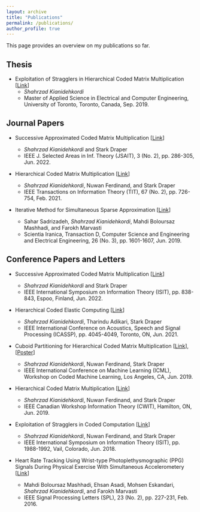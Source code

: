```yaml
---
layout: archive
title: "Publications"
permalink: /publications/
author_profile: true
---
```

This page provides an overview on my publications so far.

## Thesis
* Exploitation of Stragglers in Hierarchical Coded Matrix Multiplication [[Link](https://tspace.library.utoronto.ca/handle/1807/101230)]
  * *Shahrzad Kianidehkordi*
  * Master of Applied Science in Electrical and Computer Engineering, University of Toronto, Toronto, Canada, Sep. 2019.

## Journal Papers
* Successive Approximated Coded Matrix Multiplication [[Link](https://ieeexplore.ieee.org/abstract/document/9829717)]
  * *Shahrzad Kianidehkordi* and Stark Draper
  * IEEE J. Selected Areas in Inf. Theory (JSAIT), 3 (No. 2), pp. 286-305, Jun. 2022.

* Hierarchical Coded Matrix Multiplication [[Link](https://ieeexplore.ieee.org/abstract/document/9252114)]
  * *Shahrzad Kianidehkordi*, Nuwan Ferdinand, and Stark Draper
  * IEEE Transactions on Information Theory (TIT), 67 (No. 2), pp. 726-754, Feb. 2021.

* Iterative Method for Simultaneous Sparse Approximation [[Link](https://scientiairanica.sharif.edu/article_21095_0.html)]
  * Sahar Sadrizadeh, *Shahrzad Kianidehkordi*, Mahdi Boloursaz Mashhadi, and Farokh Marvasti
  * Scientia Iranica, Transaction D, Computer Science and Engineering and Electrical Engineering, 26 (No. 3), pp. 1601-1607, Jun. 2019.


## Conference Papers and Letters
* Successive Approximated Coded Matrix Multiplication [[Link](https://ieeexplore.ieee.org/abstract/document/9834389)]
  * *Shahrzad Kianidehkordi* and Stark Draper
  * IEEE International Symposium on Information Theory (ISIT), pp. 838-843, Espoo, Finland, Jun. 2022.

* Hierarchical Coded Elastic Computing [[Link](https://ieeexplore.ieee.org/abstract/document/9414863)]
  * *Shahrzad Kianidehkordi*, Tharindu Adikari, Stark Draper
  * IEEE International Conference on Acoustics, Speech and Signal Processing (ICASSP), pp. 4045-4049, Toronto, ON, Jun. 2021.
  
* Cuboid Partitioning for Hierarchical Coded Matrix Multiplication [[Link](https://arxiv.org/pdf/1907.08819.pdf)], [[Poster](/files/Publications_poster_CODML.pdf)]
  * *Shahrzad Kianidehkordi*, Nuwan Ferdinand, Stark Draper
  * IEEE International Conference on Machine Learning (ICML), Workshop on Coded Machine Learning, Los Angeles, CA, Jun. 2019.
  
* Hierarchical Coded Matrix Multiplication [[Link](https://ieeexplore.ieee.org/abstract/document/8929896)]
  * *Shahrzad Kianidehkordi*, Nuwan Ferdinand, and Stark Draper
  * IEEE Canadian Workshop Information Theory (CWIT), Hamilton, ON, Jun. 2019.
  
* Exploitation of Stragglers in Coded Computation [[Link](https://ieeexplore.ieee.org/abstract/document/8437871)]
  * *Shahrzad Kianidehkordi*, Nuwan Ferdinand, and Stark Draper
  * IEEE International Symposium on Information Theory (ISIT), pp. 1988-1992, Vail, Colorado, Jun. 2018. 
  
* Heart Rate Tracking Using Wrist-type Photoplethysmographic (PPG) Signals During Physical Exercise With Simultaneous Accelerometery [[Link](https://ieeexplore.ieee.org/abstract/document/7359158)]
  * Mahdi Boloursaz Mashhadi, Ehsan Asadi, Mohsen Eskandari, *Shahrzad Kianidehkordi*, and Farokh Marvasti
  * IEEE Signal Processing Letters (SPL), 23 (No. 2), pp. 227-231, Feb. 2016. 